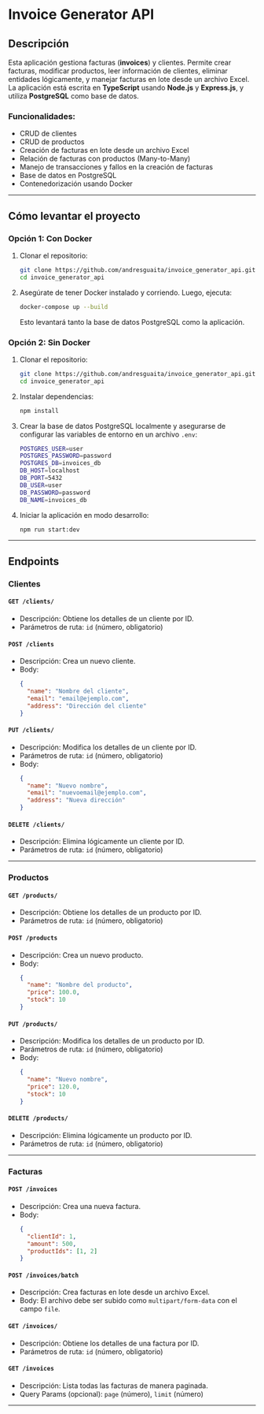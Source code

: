 
# Invoice Generator API

## Descripción

Esta aplicación gestiona facturas (**invoices**) y clientes. Permite crear facturas, modificar productos, leer información de clientes, eliminar entidades lógicamente, y manejar facturas en lote desde un archivo Excel. La aplicación está escrita en **TypeScript** usando **Node.js** y **Express.js**, y utiliza **PostgreSQL** como base de datos.

### Funcionalidades:

- CRUD de clientes
- CRUD de productos
- Creación de facturas en lote desde un archivo Excel
- Relación de facturas con productos (Many-to-Many)
- Manejo de transacciones y fallos en la creación de facturas
- Base de datos en PostgreSQL
- Contenedorización usando Docker

---

## Cómo levantar el proyecto

### Opción 1: Con Docker

1. Clonar el repositorio:

   ```bash
   git clone https://github.com/andresguaita/invoice_generator_api.git
   cd invoice_generator_api
   ```

2. Asegúrate de tener Docker instalado y corriendo. Luego, ejecuta:

   ```bash
   docker-compose up --build
   ```

   Esto levantará tanto la base de datos PostgreSQL como la aplicación.

### Opción 2: Sin Docker

1. Clonar el repositorio:

   ```bash
   git clone https://github.com/andresguaita/invoice_generator_api.git
   cd invoice_generator_api
   ```

2. Instalar dependencias:

   ```bash
   npm install
   ```

3. Crear la base de datos PostgreSQL localmente y asegurarse de configurar las variables de entorno en un archivo `.env`:

   ```bash
   POSTGRES_USER=user
   POSTGRES_PASSWORD=password
   POSTGRES_DB=invoices_db
   DB_HOST=localhost
   DB_PORT=5432
   DB_USER=user
   DB_PASSWORD=password
   DB_NAME=invoices_db
   ```


4. Iniciar la aplicación en modo desarrollo:

   ```bash
   npm run start:dev
   ```

---

## Endpoints

### Clientes

#### `GET /clients/`
- Descripción: Obtiene los detalles de un cliente por ID.
- Parámetros de ruta: `id` (número, obligatorio)

#### `POST /clients`
- Descripción: Crea un nuevo cliente.
- Body:
   ```json
   {
     "name": "Nombre del cliente",
     "email": "email@ejemplo.com",
     "address": "Dirección del cliente"
   }
   ```

#### `PUT /clients/`
- Descripción: Modifica los detalles de un cliente por ID.
- Parámetros de ruta: `id` (número, obligatorio)
- Body:
   ```json
   {
     "name": "Nuevo nombre",
     "email": "nuevoemail@ejemplo.com",
     "address": "Nueva dirección"
   }
   ```

#### `DELETE /clients/`
- Descripción: Elimina lógicamente un cliente por ID.
- Parámetros de ruta: `id` (número, obligatorio)

---

### Productos

#### `GET /products/`
- Descripción: Obtiene los detalles de un producto por ID.
- Parámetros de ruta: `id` (número, obligatorio)

#### `POST /products`
- Descripción: Crea un nuevo producto.
- Body:
   ```json
   {
     "name": "Nombre del producto",
     "price": 100.0,
     "stock": 10
   }
   ```

#### `PUT /products/`
- Descripción: Modifica los detalles de un producto por ID.
- Parámetros de ruta: `id` (número, obligatorio)
- Body:
   ```json
   {
     "name": "Nuevo nombre",
     "price": 120.0,
     "stock": 10
   }
   ```

#### `DELETE /products/`
- Descripción: Elimina lógicamente un producto por ID.
- Parámetros de ruta: `id` (número, obligatorio)

---

### Facturas

#### `POST /invoices`
- Descripción: Crea una nueva factura.
- Body:
   ```json
   {
     "clientId": 1,
     "amount": 500,
     "productIds": [1, 2]
   }
   ```

#### `POST /invoices/batch`
- Descripción: Crea facturas en lote desde un archivo Excel.
- Body: El archivo debe ser subido como `multipart/form-data` con el campo `file`.

#### `GET /invoices/`
- Descripción: Obtiene los detalles de una factura por ID.
- Parámetros de ruta: `id` (número, obligatorio)

#### `GET /invoices`
- Descripción: Lista todas las facturas de manera paginada.
- Query Params (opcional): `page` (número), `limit` (número)

---

